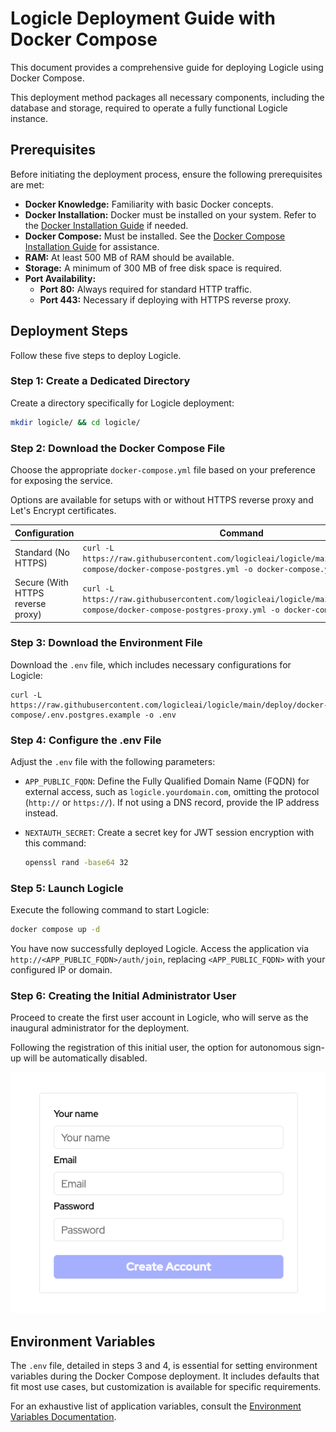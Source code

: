 # Logicle Deployment Guide with Docker Compose

This document provides a comprehensive guide for deploying Logicle using Docker Compose.

This deployment method packages all necessary components, including the database and storage, required to operate a fully functional Logicle instance.

## Prerequisites

Before initiating the deployment process, ensure the following prerequisites are met:

- **Docker Knowledge:** Familiarity with basic Docker concepts.
- **Docker Installation:** Docker must be installed on your system. Refer to the [Docker Installation Guide](https://docs.docker.com/engine/install/) if needed.
- **Docker Compose:** Must be installed. See the [Docker Compose Installation Guide](https://docs.docker.com/compose/install/) for assistance.
- **RAM:** At least 500 MB of RAM should be available.
- **Storage:** A minimum of 300 MB of free disk space is required.
- **Port Availability:** 
  - **Port 80:** Always required for standard HTTP traffic.
  - **Port 443:** Necessary if deploying with HTTPS reverse proxy.

## Deployment Steps

Follow these five steps to deploy Logicle.

### Step 1: Create a Dedicated Directory

Create a directory specifically for Logicle deployment:

```bash
mkdir logicle/ && cd logicle/
```

### Step 2: Download the Docker Compose File

Choose the appropriate `docker-compose.yml` file based on your preference for exposing the service.

Options are available for setups with or without HTTPS reverse proxy and Let's Encrypt certificates.

| Configuration                     | Command                                                                                                                                                       |
|------------------------------|---------------------------------------------------------------------------------------------------------------------------------------------------------------|
| Standard (No HTTPS)                     | `curl -L https://raw.githubusercontent.com/logicleai/logicle/main/deploy/docker-compose/docker-compose-postgres.yml -o docker-compose.yml`           |
| Secure (With HTTPS reverse proxy)    | `curl -L https://raw.githubusercontent.com/logicleai/logicle/main/deploy/docker-compose/docker-compose-postgres-proxy.yml -o docker-compose.yml`     |

### Step 3: Download the Environment File

Download the `.env` file, which includes necessary configurations for Logicle:
```
curl -L https://raw.githubusercontent.com/logicleai/logicle/main/deploy/docker-compose/.env.postgres.example -o .env
```

### Step 4: Configure the .env File

Adjust the `.env` file with the following parameters:

- `APP_PUBLIC_FQDN`: Define the Fully Qualified Domain Name (FQDN) for external access, such as `logicle.yourdomain.com`, omitting the protocol (`http://` or `https://`). If not using a DNS record, provide the IP address instead.

- `NEXTAUTH_SECRET`: Create a secret key for JWT session encryption with this command:

  ```bash
  openssl rand -base64 32
  ```

### Step 5: Launch Logicle

Execute the following command to start Logicle:

```bash
docker compose up -d
```

You have now successfully deployed Logicle. Access the application via `http://<APP_PUBLIC_FQDN>/auth/join`, replacing `<APP_PUBLIC_FQDN>` with your configured IP or domain.

### Step 6: Creating the Initial Administrator User

Proceed to create the first user account in Logicle, who will serve as the inaugural administrator for the deployment.

Following the registration of this initial user, the option for autonomous sign-up will be automatically disabled.

![Screenshot of Sign Up Page](./images/sign-up-screen.png)

## Environment Variables

The `.env` file, detailed in steps 3 and 4, is essential for setting environment variables during the Docker Compose deployment. It includes defaults that fit most use cases, but customization is available for specific requirements.

For an exhaustive list of application variables, consult the [Environment Variables Documentation](../environment-variables.md).